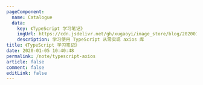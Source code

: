 ```yaml
---
pageComponent: 
  name: Catalogue
  data: 
    key: 《TypeScript 学习笔记》
    imgUrl: https://cdn.jsdelivr.net/gh/xugaoyi/image_store/blog/20200105104632.png
    description: 学习使用 TypeScript 从零实现 axios 库
title: 《TypeScript 学习笔记》
date: 2020-01-05 10:40:48
permalink: /note/typescript-axios
article: false
comment: false
editLink: false
---
```

